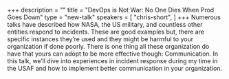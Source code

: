 +++
description = ""
title = "DevOps is Not War: No One Dies When Prod Goes Down"
type = "new-talk"
speakers = [
        "chris-short",
]
+++
Numerous talks have described how NASA, the US military, and countless other entities respond to incidents. These are good examples but, there are specific instances they’re used and they might be harmful to your organization if done poorly. There is one thing all these organization do have that yours can adopt to be more effective though: Communication. In this talk, we’ll dive into experiences in incident response during my time in the USAF and how to implement better communication in your organization.